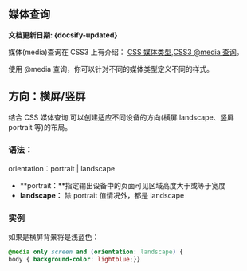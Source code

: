 ## 媒体查询<!-- {docsify-ignore} -->

**文档更新日期: {docsify-updated}**



媒体(media)查询在 CSS3 上有介绍： [CSS 媒体类型](zh-cn/browser-side/css/README?id=css-媒体类型),[CSS3 @media 查询](zh-cn/browser-side/css/css3/css3-多媒体查询?id=css3-多媒体查询)。

使用 @media 查询，你可以针对不同的媒体类型定义不同的样式。



## 方向：横屏/竖屏

结合 CSS 媒体查询,可以创建适应不同设备的方向(横屏 landscape、竖屏 portrait 等)的布局。

### 语法：

orientation：portrait | landscape

- **portrait：**指定输出设备中的页面可见区域高度大于或等于宽度
- **landscape：** 除 portrait 值情况外，都是 landscape

### 实例

如果是横屏背景将是浅蓝色：

```css
@media only screen and (orientation: landscape) {
body { background-color: lightblue;}}
```

